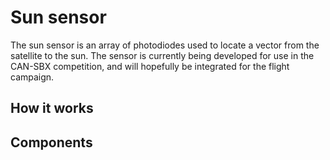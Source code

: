 # Sun sensor
The sun sensor is an array of photodiodes used to locate a vector from the satellite to the sun. The sensor is currently being developed for use in the CAN-SBX competition, and will hopefully be integrated for the flight campaign. 

## How it works

## Components

